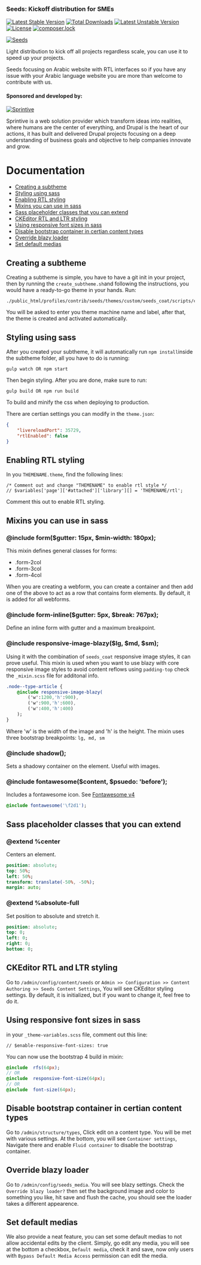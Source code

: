 ### Seeds: Kickoff distribution for SMEs
[![Latest Stable Version](https://poser.pugx.org/sprintive/seeds/v/stable)](https://packagist.org/packages/sprintive/seeds) [![Total Downloads](https://poser.pugx.org/sprintive/seeds/downloads)](https://packagist.org/packages/sprintive/seeds) [![Latest Unstable Version](https://poser.pugx.org/sprintive/seeds/v/unstable)](https://packagist.org/packages/sprintive/seeds) [![License](https://poser.pugx.org/sprintive/seeds/license)](https://packagist.org/packages/sprintive/seeds) [![composer.lock](https://poser.pugx.org/sprintive/seeds/composerlock)](https://packagist.org/packages/sprintive/seeds)

[![Seeds](https://www.drupal.org/files/project-images/Seeds-Logo.png)](https://www.drupal.org/project/seeds)

Light distribution to kick off all projects regardless scale, you can use it to speed up your projects.

Seeds focusing on Arabic website with RTL interfaces so if you have any issue with your Arabic language website you are more than welcome to contribute with us.

#### Sponsored and developed by:

[![Sprintive](https://www.drupal.org/files/styles/grid-3/public/drupal_4.png?itok=FXajfgGW)](http://sprintive.com)

Sprintive is a web solution provider which transform ideas into realities, where humans are the center of everything, and Drupal is the heart of our actions, it has built and delivered Drupal projects focusing on a deep understanding of business goals and objective to help companies innovate and grow.

# Documentation
- [Creating a subtheme](#markdown-header-creating-a-subtheme)
- [Styling using sass](#markdown-header-styling-using-sass)
- [Enabling RTL styling](#markdown-header-enabling-rtl-styling)
- [Mixins you can use in sass](#markdown-header-mixins-you-can-use-in-sass)
- [Sass placeholder classes that you can extend](#markdown-header-sass-placeholder-classes-that-you-can-extend)
- [CKEditor RTL and LTR styling](#markdown-header-ckeditor-rtl-and-ltr-styling)
- [Using responsive font sizes in sass](#markdown-header-using-responsive-font-sizes-in-sass)
- [Disable bootstrap container in certian content types](#markdown-header-disable-bootstrap-container-in-certian-content-types)
- [Override blazy loader](#markdown-header-override-blazy-loader)
- [Set default medias](#markdown-header-set-default-medias)

## Creating a subtheme
Creating a subtheme is simple, you have to have a git init in your project, then by running the `create_subtheme.sh`and following the instructions, you would have a ready-to-go theme in your hands. Run:
```
./public_html/profiles/contrib/seeds/themes/custom/seeds_coat/scripts/create_subtheme.sh
```
You will be asked to enter you theme machine name and label, after that, the theme is created and activated automatically.

## Styling using sass
After you created your subtheme, it will automatically run `npm install`inside the subtheme folder, all you have to do is running:
```
gulp watch OR npm start
```
Then begin styling. After you are done, make sure to run:
```
gulp build OR npm run build
```
To build and minify the css when deploying to production.

There are certian settings you can modify in the `theme.json`:
```json
{
	"livereloadPort": 35729,
	"rtlEnabled": false
}
```

## Enabling RTL styling
In you `THEMENAME.theme`, find the following lines:
```
/* Comment out and change "THEMENAME" to enable rtl style */
// $variables['page']['#attached']['library'][] = 'THEMENAME/rtl';
```
Comment this out to enable RTL styling.
## Mixins you can use in sass
### @include form($gutter: 15px, $min-width: 180px);
This mixin defines general classes for forms:
- .form-2col
- .form-3col
- .form-4col

When you are creating a webform, you can create a container and then add one of the above to act as a row that contains form elements.
By default, it is added for all webforms.

### @include form-inline($gutter: 5px, $break: 767px);
Define an inline form with gutter and a maximum breakpoint.

### @include responsive-image-blazy($lg, $md, $sm);
Using it with the combination of `seeds_coat` responsive image styles, it can prove useful. This mixin is used when you want to use blazy with core responsive image styles
to avoid content reflows using `padding-top` check the `_mixin.scss` file for additonal info.

```sass
.node--type-article {
	@include responsive-image-blazy(
		('w':1200,'h':900),
		('w':900,'h':600),
		('w':400,'h':400)
	);
}

```
Where 'w' is the width of the image and 'h' is the height. The mixin uses three bootstrap breakpoints: `lg, md, sm`

### @include shadow();
Sets a shadowy container on the element. Useful with images.
### @include fontawesome($content, $psuedo: 'before');
Includes a fontawesome icon. See [Fontawesome v4](https://fontawesome.com/v4.7.0/)

```sass
@include fontawesome('\f2d1');
```

## Sass placeholder classes that you can extend
### @extend %center
Centers an element.
```sass
position: absolute;
top: 50%;
left: 50%;
transform: translate(-50%, -50%);
margin: auto;
```
### @extend %absolute-full
Set position to absolute and stretch it.
```sass
position: absolute;
top: 0;
left: 0;
right: 0;
bottom: 0;
```
## CKEditor RTL and LTR styling
Go to `/admin/config/content/seeds` or `Admin >> Configuration >> Content Authoring >> Seeds Content Settings`, You will see CKEditor styling settings. By default, it is initialized, but if you want to change it, feel free to do it.

## Using responsive font sizes in sass
in your `_theme-variables.scss` file, comment out this line:
```
// $enable-responsive-font-sizes: true
```
You can now use the bootstrap 4 build in mixin:
```sass
@include  rfs(64px);
// OR
@include  responsive-font-size(64px);
// OR
@include  font-size(64px);
```
## Disable bootstrap container in certian content types
Go to `/admin/structure/types`, Click edit on a content type. You will be met with various settings. At the bottom, you will see `Container settings`, Navigate there and enable `Fluid container` to disable the bootstrap container.

## Override blazy loader
Go to `/admin/config/seeds_media`. You will see blazy settings.  Check the `Override blazy loader?` then set the background image and color to something you like, hit save and flush the cache, you should see the loader takes a different appearence.
## Set default medias
We also provide a neat feature, you can set some default medias to not allow accidental edits by the client. Simply, go edit any media, you will see at the bottom a checkbox, `Default media`, check it and save, now only users with `Bypass Default Media Access` permission can edit the media.
